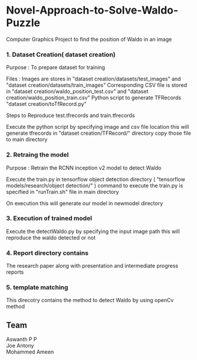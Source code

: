 # Novel-Approach-to-Solve-Waldo-Puzzle

Computer Graphics Project to find the position of Waldo in an image


### 1. Dataset Creation( dataset creation)

Purpose :  To prepare dataset for training

Files :
Images are stores in "dataset creation/datasets/test_images" and "dataset creation/datasets/train_images"
Corresponding CSV file is stored in "dataset creation/waldo_position_test.csv"  and "dataset creation/waldo_position_train.csv"
Python script to generate TFRecords "dataset creation/toTfRecord.py"  

Steps to Reproduce test.tfrecords and train.tfrecords

Execute the python script by specifying image and csv file location this will generate tfrecords in "dataset creation/TFRecord/" directory 
copy those file to main directory


### 2. Retraing the model

Purpose :  Retrain the RCNN inception v2 model to detect Waldo

Execute the train.py in tensorflow object detection directory ( "tensorflow models/research/object detection/" ) command to execute the train.py is 
specified in "runTrain.sh" file in main directory 

On execution this will generate our model in newmodel directory  


### 3. Execution of trained model

Execute the detectWaldo.py by specifying the input image path  this will reproduce the waldo detected or not


### 4. Report directory contains 

The research paper along with presentation and intermediate progress reports

### 5. template matching 
This direcotry contains the method to detect Waldo by using openCv method

## Team 
Aswanth P P <br>
Joe Antony <br>
Mohammed Ameen <br>
